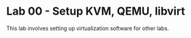 # Lab 00 - Setup KVM, QEMU, libvirt
This lab involves setting up virtualization software for other labs.